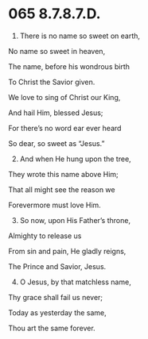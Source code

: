 # 065 8.7.8.7.D.

1.  There is no name so sweet on earth,

No name so sweet in heaven,

The name, before his wondrous birth

To Christ the Savior given.

We love to sing of Christ our King,

And hail Him, blessed Jesus;

For there’s no word ear ever heard

So dear, so sweet as “Jesus.”

2.  And when He hung upon the tree,

They wrote this name above Him;

That all might see the reason we

Forevermore must love Him.

3.  So now, upon His Father’s throne,

Almighty to release us

From sin and pain, He gladly reigns,

The Prince and Savior, Jesus.

4.  O Jesus, by that matchless name,

Thy grace shall fail us never;

Today as yesterday the same,

Thou art the same forever.

